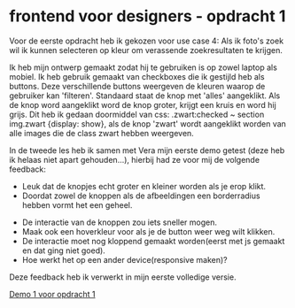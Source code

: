 # frontend voor designers - opdracht 1

Voor de eerste opdracht heb ik gekozen voor use case 4: Als ik foto's zoek wil ik kunnen selecteren op kleur om verassende zoekresultaten te krijgen.

Ik heb mijn ontwerp gemaakt zodat hij te gebruiken is op zowel laptop als mobiel. Ik heb gebruik gemaakt van checkboxes die ik gestijld heb als buttons. Deze verschillende buttons weergeven de kleuren waarop de gebruiker kan 'filteren'. Standaard staat de knop met 'alles' aangeklikt. Als de knop word aangeklikt word de knop groter, krijgt een kruis en word hij grijs. Dit heb ik gedaan doormiddel van css: .zwart:checked ~ section img.zwart {display: show}, als de knop 'zwart' wordt aangeklikt worden van alle images die de class zwart hebben weergeven. 

In de tweede les heb ik samen met Vera mijn eerste demo getest (deze heb ik helaas niet apart gehouden...), hierbij had ze voor mij de volgende feedback:
 + Leuk dat de knopjes echt groter en kleiner worden als je erop klikt.
 + Doordat zowel de knoppen als de afbeeldingen een borderradius hebben vormt het een geheel.
 - De interactie van de knoppen zou iets sneller mogen.
 - Maak ook een hoverkleur voor als je de button weer weg wilt klikken.
 - De interactie moet nog kloppend gemaakt worden(eerst met js gemaakt en dat ging niet goed).
 - Hoe werkt het op een ander device(responsive maken)?
 
 Deze feedback heb ik verwerkt in mijn eerste volledige versie.
 
[Demo 1 voor opdracht 1](https://rianneeh.github.io/Frontend-for-designers/opdracht1/v1/index.html)

